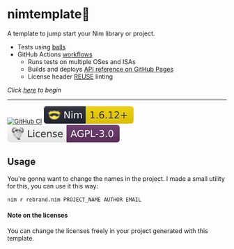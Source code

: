 [
: Copyright © 2023 Gruruya <gruruya.chi4c@slmails.com>
: SPDX-License-Identifier: CC-BY-SA-4.0
]:#

# nimtemplate:scroll:

A template to jump start your Nim library or project.

* Tests using [balls](https://github.com/disruptek/balls)
* GitHub Actions [workflows](../../actions)
  * Runs tests on multiple OSes and ISAs
  * Builds and deploys [API reference on GitHub Pages](https://Gruruya.github.io/nimtemplate/nimtemplate.html)
  * License header [REUSE](https://reuse.software/faq/) linting

_Click [here](../../generate) to begin_

---
[![GitHub CI](../../actions/workflows/build.yml/badge.svg?branch=master)](../../actions/workflows/build.yml)
[![Minimum supported Nim version](art/badge-Nim-version.svg)](https://nim-lang.org)
[![License](art/badge-AGPL-3.0.svg)](LICENSES/AGPL-3.0-only.md)

Usage
---
You're gonna want to change the names in the project. I made a small utility for this, you can use it this way:
```sh
nim r rebrand.nim PROJECT_NAME AUTHOR EMAIL
```

#### Note on the licenses
You can change the licenses freely in your project generated with this template.
